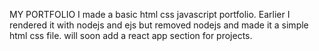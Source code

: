 MY PORTFOLIO
I made a basic html css javascript  portfolio. Earlier I rendered it with nodejs and ejs but removed nodejs and made it a simple html css file. will soon add a react app section for projects.
